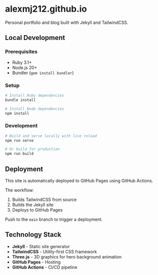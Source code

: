 # alexmj212.github.io

Personal portfolio and blog built with Jekyll and TailwindCSS.

## Local Development

### Prerequisites
- Ruby 3.1+
- Node.js 20+
- Bundler (`gem install bundler`)

### Setup
```bash
# Install Ruby dependencies
bundle install

# Install Node dependencies
npm install
```

### Development
```bash
# Build and serve locally with live reload
npm run serve

# Or build for production
npm run build
```

## Deployment

This site is automatically deployed to GitHub Pages using GitHub Actions. 

The workflow:
1. Builds TailwindCSS from source
2. Builds the Jekyll site
3. Deploys to GitHub Pages

Push to the `main` branch to trigger a deployment.

## Technology Stack

- **Jekyll** - Static site generator
- **TailwindCSS** - Utility-first CSS framework
- **Three.js** - 3D graphics for hero background animation
- **GitHub Pages** - Hosting
- **GitHub Actions** - CI/CD pipeline